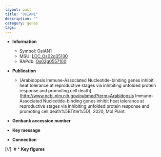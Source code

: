 ```yaml
---
layout: post
title: "OsIAN1"
description: ""
category: genes
tags: 
---
```


* **Information**  
    + Symbol: OsIAN1  
    + MSU: [LOC_Os02g35130](http://rice.uga.edu/cgi-bin/ORF_infopage.cgi?orf=LOC_Os02g35130)  
    + RAPdb: [Os02g0557100](http://rapdb.dna.affrc.go.jp/viewer/gbrowse_details/irgsp1?name=Os02g0557100)  

* **Publication**  
    + [Arabidopsis Immune-Associated Nucleotide-binding genes inhibit heat tolerance at reproductive stages via inhibiting unfolded protein response and promoting cell death](http://www.ncbi.nlm.nih.gov/pubmed?term=Arabidopsis Immune-Associated Nucleotide-binding genes inhibit heat tolerance at reproductive stages via inhibiting unfolded protein response and promoting cell death%5BTitle%5D), 2020, Mol Plant.

* **Genbank accession number**  

* **Key message**  

* **Connection**  

[//]: # * **Key figures**  


